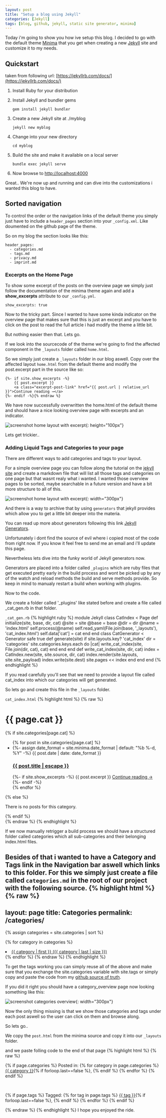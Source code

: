 ```yaml
---
layout: post
title: "Setup a blog using Jekyll"
categories: [Jekyll]
tags: [blog, github, jekyll, static site generator, minima]
---
```


Today i'm going to show you how ive setup this blog. I decided to go with the default theme [Minima](https://github.com/jekyll/minima) that you get when creating a new [Jekyll](https://jekyllrb.com/) site and customize it to my needs.

## Quickstart

taken from following url: [https://jekyllrb.com/docs/](https://jekyllrb.com/docs/)

1. Install Ruby for your distribution

2. Install Jekyll and bundler gems

   `gem install jekyll bundler`

3. Create a new Jekyll site at ./myblog

   `jekyll new myblog`

4. Change into your new directory

   `cd myblog`

5. Build the site and make it available on a local server

   `bundle exec jekyll serve`

6. Now browse to [http://localhost:4000](http://localhost:4000)

Great.. We're now up and running and can dive into the customizations i wanted this blog to have.

## Sorted navigation

To control the order or the navigation links of the default theme you simply just have to include a `header_pages` section into your `_config.xml`. Like doumented on the github page of the theme.

So on my blog the section looks like this:

```
header_pages:
  - categories.md
  - tags.md
  - privacy.md
  - imprint.md
```

### Excerpts on the Home Page

To show some excerpt of the posts on the overview page we simply just follow the documentation of the minima theme again and add a **show_excerpts** attribute to our `_config.yml`.

```
show_excerpts: true
```

Now to the tricky part. Since I wanted to have some kinda indicator on the overview page that makes sure that this is just an excerpt and you have to click on the post to read the full article i had modify the theme a little bit.

But nothing easier then that. Lets go.

If we look into the sourcecode of the theme we're going to find the affected component in the `_layouts` folder called `home.html`.

So we simply just create a `_layouts` folder in our blog aswell. Copy over the affected layout `home.html` from the default theme and modify the post.excerpt part in the source like so:

```{% raw %}
{%- if site.show_excerpts -%}
    {{ post.excerpt }}
    <a class="excerpt-post-link" href="{{ post.url | relative_url }}">Continue reading →</a>
{%- endif -%}{% endraw %}
```

We have now successfully overwritten the home.html of the default theme and should have a nice looking overview page with excerpts and an indicator.


![screenshot home layout with excerpt](/assets/img/posts/2019-06-11/excerpt.png){: height="100px"}

Lets get trickier..

### Adding Liquid Tags and Categories to your page

There are different ways to add categories and tags to your layout.

For a simple overview page you can follow along the tutorial on the [jekyll site](https://jekyllrb.com/docs/posts/) and create a markdown file that will list all those tags and categories on one page but that wasnt realy what i wanted. I wanted those overview pages to be sorted, maybe searchable in a future version and have a bit more structure to all of this.

![screenshot home layout with excerpt](/assets/img/posts/2019-06-11/categories_and_tags_tree.png){: width="300px"}

And there is a way to archive that by using `generators` that jekyll provides which allow you to get a little bit deeper into the materia.

You can read up more about generators following this link [Jekyll Generators](https://jekyllrb.com/docs/plugins/generators/).

Unfortunately i dont find the source of evil where i copied most of the code from right now. If you know it feel free to send me an email and i'll update this page.

Nevertheless lets dive into the funky world of Jekyll generators now.

Generators are placed into a folder called `_plugins` which are ruby files that get executed pretty early in the build process and wont be picked up by any of the watch and reload methods the build and serve methods provide. So keep in mind to manualy restart a build when working with plugins. 

Now to the code.

We create a folder called '_plugins' like stated before and create a file called _cat_gen.rb in that folder.

`_cat_gen.rb`
{% highlight ruby %}
module Jekyll
    class CatIndex < Page
      def initialize(site, base, dir, cat)
        @site = site
        @base = base
        @dir = dir
        @name = 'index.html'
        self.process(@name)
        self.read_yaml(File.join(base, '_layouts'), 'cat_index.html')
        self.data['cat'] = cat
     end
    end
    class CatGenerator < Generator
      safe true
      def generate(site)
        if site.layouts.key? 'cat_index'
          dir = 'categories'
          site.categories.keys.each do |cat|
            write_cat_index(site, File.join(dir, cat), cat)
          end
        end
      end
      def write_cat_index(site, dir, cat)
        index = CatIndex.new(site, site.source, dir, cat)
        index.render(site.layouts, site.site_payload)
        index.write(site.dest)
        site.pages << index
      end
    end
  end
{% endhighlight %}

If you read carefully you'll see that we need to provide a layout file called cat_index into which our categories will get generated.

So lets go and create this file in the `_layouts` folder.

  `cat_index.html`
{% highlight html %}
{% raw %}
  <div class="category">
  <!-- <a class="tag__back" href="/">&lt;-- back</a> -->
  <h1 class="post-list-heading">{{ page.cat }}</h1>
  <div>
    {% if site.categories[page.cat] %}
    <ul class="post-list">
      {% for post in site.categories[page.cat] %}
      <li>
        {%- assign date_format = site.minima.date_format | default: "%b %-d, %Y"
        -%}
        <span class="post-meta">{{ post.date | date: date_format }}</span>
        <h3>
          <a class="post-link" href="{{ post.url | relative_url }}">
            {{ post.title | escape }}
          </a>
        </h3>
        {%- if site.show_excerpts -%}
        {{ post.excerpt }}
        <a class="excerpt-post-link" href="{{ post.url | relative_url }}">
          Continue reading →
        </a>
        {%- endif -%}
      </li>
      {% endfor %}
    </ul>
    {% else %}
    <p>There is no posts for this category.</p>
    {% endif %}
  </div>
</div>
{% endraw %}
{% endhighlight %}

If we now manually retrigger a build process we should have a structured folder called categories which all sub-categories and their belonging index.html files.

Besides of that i wanted to have a Category and Tags link in the Navigation bar aswell which links to this folder.
For this we simply just create a file called `categories.md` in the root of our project with the following source.
{% highlight html %}
{% raw %}
---
layout: page
title: Categories
permalink: /categories/
---

{% assign categories = site.categories | sort %}

{% for category in categories %}

<li class="post-list" style="font-size: {{ category | last | size | times: 400 | divided_by: categories.size }}%">
<a href="/categories/{{ category | first | slugize }}/">
{{ category | first }} ({{ category | last | size }})
</a>
</li>
{% endfor %}
{% endraw %}
{% endhighlight %}

To get the tags working you can simply reuse all of the above and make sure that you exchange the site.categories variable with site.tags or simply copy and paste the code from my [github source of truth](https://github.com/kseyhan/kseyhan.github.io).

If you did it right you should have a category_overview page now looking something like this:

![screenshot categories overview](/assets/img/posts/2019-06-11/categories_overview.png){: width="300px"}

Now the only thing missing is that we show those categories and tags under each post aswell so the user can click on them and browse along.

So lets go..

We copy the `post.html` from the minima source and copy it into our `_layouts` folder.

and we paste folling code to the end of that page
{% highlight html %}
{% raw %}
  <a class="u-url" href="{{ page.url | relative_url }}" hidden></a>

  {% if page.categories %}
  <span> Posted in: </span>
  {% for category in page.categories %}
  <span>
    <a href="/categories/{{ category }}">{{ category }}</a
    >{% if forloop.last==false %}, {% endif %}
  </span>
  {% endfor %} {% endif %}

  <br />

  {% if page.tags %}
  <span> Tagged: </span>
  {% for tag in page.tags %}
  <span>
    <a href="/tags/{{ tag }}">{{ tag }}</a
    >{% if forloop.last==false %}, {% endif %}
  </span>
  {% endfor %} {% endif %}
</article>      
{% endraw %}
{% endhighlight %}
I hope you enjoyed the ride.
